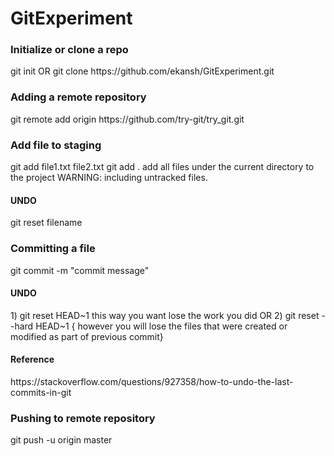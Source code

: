 # GitExperiment
<p>
<h3>
Initialize or clone a repo</h3>
git init OR git clone https://github.com/ekansh/GitExperiment.git
</p>
<p>
<h3>
Adding a remote repository </h3>
git remote add origin https://github.com/try-git/try_git.git
</p>
<p>
<h3>
Add file to staging </h3>
git add file1.txt file2.txt
git add .  
add all files under the current directory to the project WARNING: including untracked files.
</p>
<p>
<h4>
UNDO</h4>
git reset filename
</p>
<p>
<h3>
Committing a file </h3>
git commit -m "commit message"
</p>
<p>
<h4>
UNDO</h4>
1) git reset HEAD~1
this way you want lose the work you did
OR
2) git reset --hard HEAD~1 { however you will lose the files that were created or modified as part of previous commit}
</p>
<p>
<h4>Reference</h4>
https://stackoverflow.com/questions/927358/how-to-undo-the-last-commits-in-git
</p>
<p>
<h3>Pushing to remote repository</h3>
git push -u origin master
</p>

